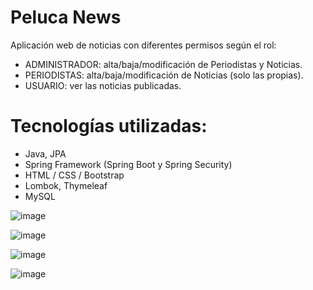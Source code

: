 # Peluca News

Aplicación web de noticias con diferentes permisos según el rol:
  
- ADMINISTRADOR: alta/baja/modificación de Periodistas y Noticias.
- PERIODISTAS: alta/baja/modificación de Noticias (solo las propias).
- USUARIO: ver las noticias publicadas.

# Tecnologías utilizadas:
- Java, JPA
- Spring Framework (Spring Boot y Spring Security)
- HTML / CSS / Bootstrap
- Lombok, Thymeleaf
- MySQL
  

![image](https://github.com/nzaeta/noticias/assets/106348660/2bf2baaf-f1ea-4763-8d6d-798e9d05402e)

![image](https://github.com/nzaeta/noticias/assets/106348660/3a62f110-0b6f-4902-a6d1-ddf5644a5cad)

![image](https://github.com/nzaeta/noticias/assets/106348660/c398c27c-b0bc-4b73-832d-e10ee7fa0292)

![image](https://github.com/nzaeta/noticias/assets/106348660/b2416350-7788-4a44-82d1-5599a5a3ba01)





